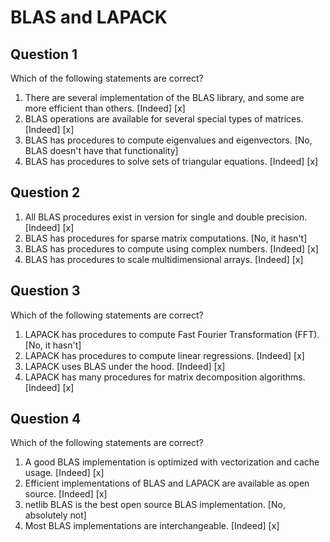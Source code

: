 # BLAS and LAPACK

## Question 1

Which of the following statements are correct?

1. There are several implementation of the BLAS library, and some are more efficient than others. [Indeed] [x]
1. BLAS operations are available for several special types of matrices. [Indeed] [x]
1. BLAS has procedures to compute eigenvalues and eigenvectors. [No, BLAS doesn't have that functionality]
1. BLAS has procedures to solve sets of triangular equations. [Indeed] [x]


## Question 2

1. All BLAS procedures exist in version for single and double precision. [Indeed] [x]
1. BLAS has procedures for sparse matrix computations. [No, it hasn't]
1. BLAS has procedures to compute using complex numbers. [Indeed] [x]
1. BLAS has procedures to scale multidimensional arrays. [Indeed] [x]


## Question 3

Which of the following statements are correct?

1. LAPACK has procedures to compute Fast Fourier Transformation (FFT). [No, it hasn't]
1. LAPACK has procedures to compute linear regressions. [Indeed] [x]
1. LAPACK uses BLAS under the hood. [Indeed] [x]
1. LAPACK has many procedures for matrix decomposition algorithms. [Indeed] [x]


## Question 4

Which of the following statements are correct?

1. A good BLAS implementation is optimized with vectorization and cache usage. [Indeed] [x]
1. Efficient implementations of BLAS and LAPACK are available as open source. [Indeed] [x]
1. netlib BLAS is the best open source BLAS implementation. [No, absolutely not]
1. Most BLAS implementations are interchangeable. [Indeed] [x]
